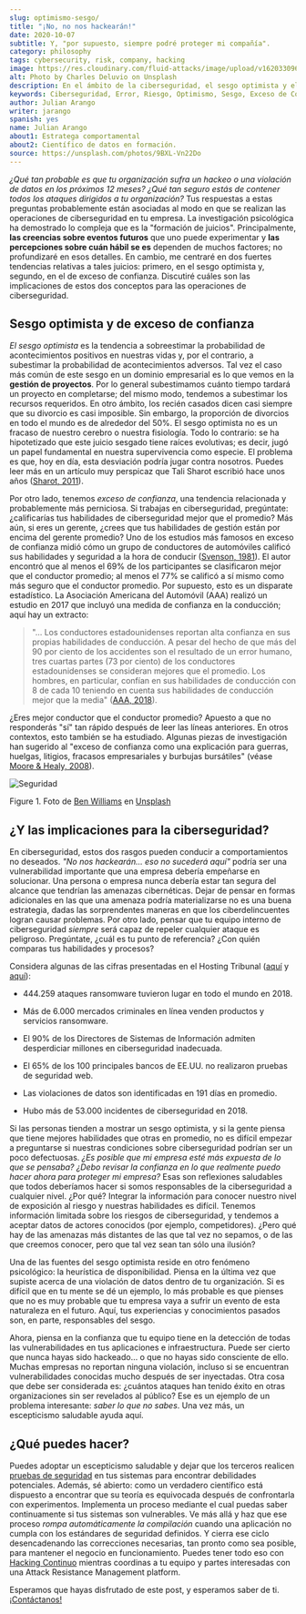 ```yaml
---
slug: optimismo-sesgo/
title: "¡No, no nos hackearán!"
date: 2020-10-07
subtitle: Y, "por supuesto, siempre podré proteger mi compañía".
category: philosophy
tags: cybersecurity, risk, company, hacking
image: https://res.cloudinary.com/fluid-attacks/image/upload/v1620330962/blog/optimism-bias/cover_or7kk2.webp
alt: Photo by Charles Deluvio on Unsplash
description: En el ámbito de la ciberseguridad, el sesgo optimista y el exceso de confianza pueden tener consecuencias generalizadas. Lo comento en este post.
keywords: Ciberseguridad, Error, Riesgo, Optimismo, Sesgo, Exceso de Confianza, Ethical Hacking, Pentesting
author: Julian Arango
writer: jarango
spanish: yes
name: Julian Arango
about1: Estratega comportamental
about2: Científico de datos en formación.
source: https://unsplash.com/photos/9BXL-Vn22Do
---
```


*¿Qué tan probable es que tu organización sufra un hackeo o una
violación de datos en los próximos 12 meses? ¿Qué tan seguro estás de
contener todos los ataques dirigidos a tu organización?* Tus respuestas
a estas preguntas probablemente están asociadas al modo en que se
realizan las operaciones de ciberseguridad en tu empresa. La
investigación psicológica ha demostrado lo compleja que es la
"formación de juicios". Principalmente, **las creencias sobre eventos
futuros** que uno puede experimentar y **las percepciones sobre cuán
hábil se es** dependen de muchos factores; no profundizaré en esos
detalles. En cambio, me centraré en dos fuertes tendencias relativas a
tales juicios: primero, en el sesgo optimista y, segundo, en el de
exceso de confianza. Discutiré cuáles son las implicaciones de estos dos
conceptos para las operaciones de ciberseguridad.

## Sesgo optimista y de exceso de confianza

*El sesgo optimista* es la tendencia a sobreestimar la probabilidad de
acontecimientos positivos en nuestras vidas y, por el contrario, a
subestimar la probabilidad de acontecimientos adversos. Tal vez el caso
más común de este sesgo en un dominio empresarial es lo que vemos en la
**gestión de proyectos**. Por lo general subestimamos cuánto tiempo
tardará un proyecto en completarse; del mismo modo, tendemos a
subestimar los recursos requeridos. En otro ámbito, los recién casados
dicen casi siempre que su divorcio es casi imposible. Sin embargo, la
proporción de divorcios en todo el mundo es de alrededor del 50%. El
sesgo optimista no es un fracaso de nuestro cerebro o nuestra
fisiología. Todo lo contrario: se ha hipotetizado que este juicio
sesgado tiene raíces evolutivas; es decir, jugó un papel fundamental en
nuestra supervivencia como especie. El problema es que, hoy en día, esta
desviación podría jugar contra nosotros. Puedes leer más en un artículo
muy perspicaz que Tali Sharot escribió hace unos años
([Sharot, 2011](https://www.sciencedirect.com/science/article/pii/S0960982211011912)).

Por otro lado, tenemos *exceso de confianza*, una tendencia relacionada
y probablemente más perniciosa. Si trabajas en ciberseguridad,
pregúntate: ¿calificarías tus habilidades de ciberseguridad mejor que
el promedio? Más aún, si eres un gerente, ¿crees que tus habilidades de
gestión están por encima del gerente promedio? Uno de los estudios más
famosos en exceso de confianza midió cómo un grupo de conductores de
automóviles calificó sus habilidades y seguridad a la hora de conducir
([Svenson, 1981](https://www.gwern.net/docs/psychology/1981-svenson.pdf)).
El autor encontró que al menos el 69% de los participantes se
clasificaron mejor que el conductor promedio; al menos el 77% se
calificó a sí mismo como más seguro que el conductor promedio. Por
supuesto, esto es un disparate estadístico. La Asociación Americana del
Automóvil (AAA) realizó un estudio en 2017 que incluyó una medida de
confianza en la conducción; aquí hay un extracto:

> "…​ Los conductores estadounidenses reportan alta confianza en sus
> propias habilidades de conducción. A pesar del hecho de que más del 90
> por ciento de los accidentes son el resultado de un error humano, tres
> cuartas partes (73 por ciento) de los conductores estadounidenses se
> consideran mejores que el promedio. Los hombres, en particular,
> confían en sus habilidades de conducción con 8 de cada 10 teniendo en
> cuenta sus habilidades de conducción mejor que la media"
> ([AAA, 2018](https://newsroom.aaa.com/2018/01/americans-willing-ride-fully-self-driving-cars/)).

¿Eres mejor conductor que el conductor promedio? Apuesto a que no
responderás "sí" tan rápido después de leer las líneas anteriores. En
otros contextos, esto también se ha estudiado. Algunas piezas de
investigación han sugerido al "exceso de confianza como una explicación
para guerras, huelgas, litigios, fracasos empresariales y burbujas
bursátiles" (véase [Moore &
Healy, 2008](https://www.asc.ohio-state.edu/economics/healy/papers/Moore_Healy-TroubleWithOverconfidence.pdf)).

<div class="imgblock">

![Seguridad](https://res.cloudinary.com/fluid-attacks/image/upload/v1620330960/blog/optimism-bias/security_e9c03q.webp)

<div class="title">

Figure 1. Foto de [Ben
Williams](https://unsplash.com/@d_one?utm_source=unsplash&utm_medium=referral&utm_content=creditCopyText)
en [Unsplash](https://unsplash.com/s/photos/animal-security?utm_source=unsplash&utm_medium=referral&utm_content=creditCopyText)

</div>

</div>

## ¿Y las implicaciones para la ciberseguridad?

En ciberseguridad, estos dos rasgos pueden conducir a comportamientos no
deseados. *"No nos hackearán…​ eso no sucederá aquí"* podría ser una
vulnerabilidad importante que una empresa debería empeñarse en
solucionar. Una persona o empresa nunca debería estar tan segura del
alcance que tendrían las amenazas cibernéticas. Dejar de pensar en
formas adicionales en las que una amenaza podría materializarse no es
una buena estrategia, dadas las sorprendentes maneras en que los
ciberdelincuentes logran causar problemas. Por otro lado, pensar que tu
equipo interno de ciberseguridad *siempre* será capaz de repeler
cualquier ataque es peligroso. Pregúntate, ¿cuál es tu punto de
referencia? ¿Con quién comparas tus habilidades y procesos?

Considera algunas de las cifras presentadas en el Hosting Tribunal
([aquí](https://hostingtribunal.com/blog/hacking-statistics/#gref) y
[aquí](https://hostingtribunal.com/blog/cybersecurity-statistics/)):

- 444.259 ataques ransomware tuvieron lugar en todo el mundo en 2018.

- Más de 6.000 mercados criminales en línea venden productos y
  servicios ransomware.

- El 90% de los Directores de Sistemas de Información admiten
    desperdiciar millones en ciberseguridad inadecuada.

- El 65% de los 100 principales bancos de EE.UU. no realizaron pruebas
  de seguridad web.

- Las violaciones de datos son identificadas en 191 días en promedio.

- Hubo más de 53.000 incidentes de ciberseguridad en 2018.

Si las personas tienden a mostrar un sesgo optimista, y si la gente
piensa que tiene mejores habilidades que otras en promedio, no es
difícil empezar a preguntarse si nuestras condiciones sobre
ciberseguridad podrían ser un poco defectuosas. *¿Es posible que mi
empresa esté más expuesta de lo que se pensaba? ¿Debo revisar la
confianza en lo que realmente puedo hacer ahora para proteger mi
empresa?* Esas son reflexiones saludables que todos deberíamos hacer si
somos responsables de la ciberseguridad a cualquier nivel. ¿Por qué?
Integrar la información para conocer nuestro nivel de exposición al
riesgo y nuestras habilidades es difícil. Tenemos información limitada
sobre los riesgos de ciberseguridad, y tendemos a aceptar datos de
actores conocidos (por ejemplo, competidores). ¿Pero qué hay de las
amenazas más distantes de las que tal vez no sepamos, o de las que
creemos conocer, pero que tal vez sean tan sólo una ilusión?

Una de las fuentes del sesgo optimista reside en otro fenómeno
psicológico: la heurística de disponibilidad. Piensa en la última vez
que supiste acerca de una violación de datos dentro de tu organización.
Si es difícil que en tu mente se dé un ejemplo, lo más probable es que
pienses que no es muy probable que tu empresa vaya a sufrir un evento de
esta naturaleza en el futuro. Aquí, tus experiencias y conocimientos
pasados son, en parte, responsables del sesgo.

Ahora, piensa en la confianza que tu equipo tiene en la detección de
todas las vulnerabilidades en tus aplicaciones e infraestructura. Puede
ser cierto que nunca hayas sido hackeado…​ o que no hayas sido
consciente de ello. Muchas empresas no reportan ninguna violación,
incluso si se encuentran vulnerabilidades conocidas mucho después de ser
inyectadas. Otra cosa que debe ser considerada es: ¿cuántos ataques han
tenido éxito en otras organizaciones sin ser revelados al público? Ese
es un ejemplo de un problema interesante: *saber lo que no sabes*. Una
vez más, un escepticismo saludable ayuda aquí.

## ¿Qué puedes hacer?

Puedes adoptar un escepticismo saludable y dejar que los terceros
realicen [pruebas de seguridad](../../security-testing/) en
tus sistemas para encontrar debilidades potenciales. Además, sé
abierto: como un verdadero científico está dispuesto a encontrar que su
teoría es equivocada después de confrontarla con experimentos.
Implementa un proceso mediante el cual puedas saber continuamente si tus
sistemas son vulnerables. Ve más allá y haz que ese proceso *rompa
automáticamente la compilación* cuando una aplicación no cumpla con los
estándares de seguridad definidos. Y cierra ese ciclo desencadenando las
correcciones necesarias, tan pronto como sea posible, para mantener el
negocio en funcionamiento. Puedes tener todo eso con [Hacking
Continuo](../../services/continuous-hacking/) mientras coordinas a tu
equipo y partes interesadas con una Attack Resistance Management platform.

Esperamos que hayas disfrutado de este post, y esperamos saber de ti.
[¡Contáctanos\!](../../contact-us/)
